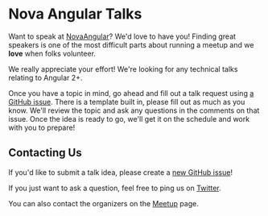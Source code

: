 # Nova Angular Talks

Want to speak at [NovaAngular](https://www.meetup.com/Nova-Angular/)? We'd love to have you! Finding great speakers is one of the most difficult parts about running a meetup and we **love** when folks volunteer.

We really appreciate your effort! We're looking for any technical talks relating to Angular 2+.

Once you have a topic in mind, go ahead and fill out a talk request using [a GitHub issue](https://github.com/melxx001/novaangular/issues/new). There is a template built in, please fill out as much as you know. We'll review the topic and ask any questions in the comments on that issue. Once the idea is ready to go, we'll get it on the schedule and work with you to prepare!

## Contacting Us

If you'd like to submit a talk idea, please create a [new GitHub issue](https://github.com/melxx001/novaangular/issues/new)!

If you just want to ask a question, feel free to ping us on [Twitter](https://twitter.com/realnovaangular).

You can also contact the organizers on the [Meetup](https://www.meetup.com/Nova-Angular/) page.
